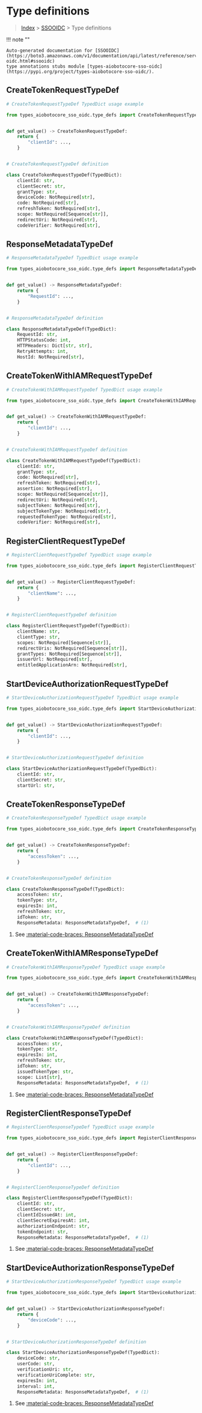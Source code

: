 # Type definitions

> [Index](../README.md) > [SSOOIDC](./README.md) > Type definitions

!!! note ""

    Auto-generated documentation for [SSOOIDC](https://boto3.amazonaws.com/v1/documentation/api/latest/reference/services/sso-oidc.html#ssooidc)
    type annotations stubs module [types-aiobotocore-sso-oidc](https://pypi.org/project/types-aiobotocore-sso-oidc/).



## CreateTokenRequestTypeDef

```python
# CreateTokenRequestTypeDef TypedDict usage example

from types_aiobotocore_sso_oidc.type_defs import CreateTokenRequestTypeDef


def get_value() -> CreateTokenRequestTypeDef:
    return {
        "clientId": ...,
    }


# CreateTokenRequestTypeDef definition

class CreateTokenRequestTypeDef(TypedDict):
    clientId: str,
    clientSecret: str,
    grantType: str,
    deviceCode: NotRequired[str],
    code: NotRequired[str],
    refreshToken: NotRequired[str],
    scope: NotRequired[Sequence[str]],
    redirectUri: NotRequired[str],
    codeVerifier: NotRequired[str],
```

## ResponseMetadataTypeDef

```python
# ResponseMetadataTypeDef TypedDict usage example

from types_aiobotocore_sso_oidc.type_defs import ResponseMetadataTypeDef


def get_value() -> ResponseMetadataTypeDef:
    return {
        "RequestId": ...,
    }


# ResponseMetadataTypeDef definition

class ResponseMetadataTypeDef(TypedDict):
    RequestId: str,
    HTTPStatusCode: int,
    HTTPHeaders: Dict[str, str],
    RetryAttempts: int,
    HostId: NotRequired[str],
```

## CreateTokenWithIAMRequestTypeDef

```python
# CreateTokenWithIAMRequestTypeDef TypedDict usage example

from types_aiobotocore_sso_oidc.type_defs import CreateTokenWithIAMRequestTypeDef


def get_value() -> CreateTokenWithIAMRequestTypeDef:
    return {
        "clientId": ...,
    }


# CreateTokenWithIAMRequestTypeDef definition

class CreateTokenWithIAMRequestTypeDef(TypedDict):
    clientId: str,
    grantType: str,
    code: NotRequired[str],
    refreshToken: NotRequired[str],
    assertion: NotRequired[str],
    scope: NotRequired[Sequence[str]],
    redirectUri: NotRequired[str],
    subjectToken: NotRequired[str],
    subjectTokenType: NotRequired[str],
    requestedTokenType: NotRequired[str],
    codeVerifier: NotRequired[str],
```

## RegisterClientRequestTypeDef

```python
# RegisterClientRequestTypeDef TypedDict usage example

from types_aiobotocore_sso_oidc.type_defs import RegisterClientRequestTypeDef


def get_value() -> RegisterClientRequestTypeDef:
    return {
        "clientName": ...,
    }


# RegisterClientRequestTypeDef definition

class RegisterClientRequestTypeDef(TypedDict):
    clientName: str,
    clientType: str,
    scopes: NotRequired[Sequence[str]],
    redirectUris: NotRequired[Sequence[str]],
    grantTypes: NotRequired[Sequence[str]],
    issuerUrl: NotRequired[str],
    entitledApplicationArn: NotRequired[str],
```

## StartDeviceAuthorizationRequestTypeDef

```python
# StartDeviceAuthorizationRequestTypeDef TypedDict usage example

from types_aiobotocore_sso_oidc.type_defs import StartDeviceAuthorizationRequestTypeDef


def get_value() -> StartDeviceAuthorizationRequestTypeDef:
    return {
        "clientId": ...,
    }


# StartDeviceAuthorizationRequestTypeDef definition

class StartDeviceAuthorizationRequestTypeDef(TypedDict):
    clientId: str,
    clientSecret: str,
    startUrl: str,
```

## CreateTokenResponseTypeDef

```python
# CreateTokenResponseTypeDef TypedDict usage example

from types_aiobotocore_sso_oidc.type_defs import CreateTokenResponseTypeDef


def get_value() -> CreateTokenResponseTypeDef:
    return {
        "accessToken": ...,
    }


# CreateTokenResponseTypeDef definition

class CreateTokenResponseTypeDef(TypedDict):
    accessToken: str,
    tokenType: str,
    expiresIn: int,
    refreshToken: str,
    idToken: str,
    ResponseMetadata: ResponseMetadataTypeDef,  # (1)
```

1. See [:material-code-braces: ResponseMetadataTypeDef](./type_defs.md#responsemetadatatypedef) 
## CreateTokenWithIAMResponseTypeDef

```python
# CreateTokenWithIAMResponseTypeDef TypedDict usage example

from types_aiobotocore_sso_oidc.type_defs import CreateTokenWithIAMResponseTypeDef


def get_value() -> CreateTokenWithIAMResponseTypeDef:
    return {
        "accessToken": ...,
    }


# CreateTokenWithIAMResponseTypeDef definition

class CreateTokenWithIAMResponseTypeDef(TypedDict):
    accessToken: str,
    tokenType: str,
    expiresIn: int,
    refreshToken: str,
    idToken: str,
    issuedTokenType: str,
    scope: List[str],
    ResponseMetadata: ResponseMetadataTypeDef,  # (1)
```

1. See [:material-code-braces: ResponseMetadataTypeDef](./type_defs.md#responsemetadatatypedef) 
## RegisterClientResponseTypeDef

```python
# RegisterClientResponseTypeDef TypedDict usage example

from types_aiobotocore_sso_oidc.type_defs import RegisterClientResponseTypeDef


def get_value() -> RegisterClientResponseTypeDef:
    return {
        "clientId": ...,
    }


# RegisterClientResponseTypeDef definition

class RegisterClientResponseTypeDef(TypedDict):
    clientId: str,
    clientSecret: str,
    clientIdIssuedAt: int,
    clientSecretExpiresAt: int,
    authorizationEndpoint: str,
    tokenEndpoint: str,
    ResponseMetadata: ResponseMetadataTypeDef,  # (1)
```

1. See [:material-code-braces: ResponseMetadataTypeDef](./type_defs.md#responsemetadatatypedef) 
## StartDeviceAuthorizationResponseTypeDef

```python
# StartDeviceAuthorizationResponseTypeDef TypedDict usage example

from types_aiobotocore_sso_oidc.type_defs import StartDeviceAuthorizationResponseTypeDef


def get_value() -> StartDeviceAuthorizationResponseTypeDef:
    return {
        "deviceCode": ...,
    }


# StartDeviceAuthorizationResponseTypeDef definition

class StartDeviceAuthorizationResponseTypeDef(TypedDict):
    deviceCode: str,
    userCode: str,
    verificationUri: str,
    verificationUriComplete: str,
    expiresIn: int,
    interval: int,
    ResponseMetadata: ResponseMetadataTypeDef,  # (1)
```

1. See [:material-code-braces: ResponseMetadataTypeDef](./type_defs.md#responsemetadatatypedef) 
